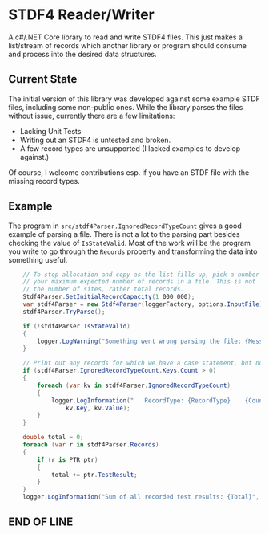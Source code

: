 # STDF4 Reader/Writer

A c#/.NET Core library to read and write STDF4 files. This just makes a list/stream
of records which another library or program should consume and process
into the desired data structures.

## Current State

The initial version of this library was developed against some example
STDF files, including some non-public ones. While the library parses
the files without issue, currently there are a few limitations:

* Lacking Unit Tests
* Writing out an STDF4 is untested and broken.
* A few record types are unsupported (I lacked examples to develop against.)

Of course, I welcome contributions esp. if you have an STDF file with the
missing record types.

## Example

The program in `src/stdf4Parser.IgnoredRecordTypeCount` gives a good example
of parsing a file. There is not a lot to the parsing part besides checking
the value of `IsStateValid`.
Most of the work will be the program you write to go through the `Records` property
and transforming the data into something useful.

```csharp
    // To stop allocation and copy as the list fills up, pick a number above
    // your maximum expected number of records in a file. This is not
    // the number of sites, rather total records.
    Stdf4Parser.SetInitialRecordCapacity(1_000_000);
    var stdf4Parser = new Stdf4Parser(loggerFactory, options.InputFile);
    stdf4Parser.TryParse();

    if (!stdf4Parser.IsStateValid)
    {
        logger.LogWarning("Something went wrong parsing the file: {Message}", stdf4Parser.InvalidStateMessage);
    }

    // Print out any records for which we have a case statement, but no strongly typed class.
    if (stdf4Parser.IgnoredRecordTypeCount.Keys.Count > 0)
    {
        foreach (var kv in stdf4Parser.IgnoredRecordTypeCount)
        {
            logger.LogInformation("   RecordType: {RecordType}    {Count} records ignored.",
                kv.Key, kv.Value);
        }
    }

    double total = 0;
    foreach (var r in stdf4Parser.Records)
    {
        if (r is PTR ptr)
        {
            total += ptr.TestResult;
        }
    }
    logger.LogInformation("Sum of all recorded test results: {Total}", total);

```

## END OF LINE